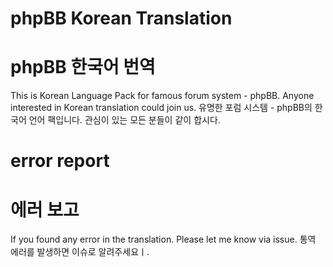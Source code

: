 # phpBB Korean Translation
# phpBB 한국어 번역
This is Korean Language Pack for famous forum system - phpBB.
Anyone interested in Korean translation could join us.
유명한 포럼 시스템 - phpBB의 한국어 언어 팩입니다.
관심이 있는 모든 분들이 같이 합시다.

# error report
# 에러 보고
If you found any error in the translation. Please let me know via issue.
통역 에러를 발생하면 이슈로 알려주세요ㅣ.
